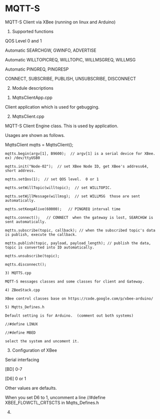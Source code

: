 MQTT-S
======

MQTT-S Client via XBee  (running on linux and Arduino)

  1. Supported functions
  
  QOS Level 0 and 1
  
  Automatic SEARCHGW, GWINFO, ADVERTISE
  
  Automatic WILLTOPICREQ, WILLTOPIC, WILLMSGREQ, WILLMSG
  
  Automatic PINGREQ, PINGRESP
  
  CONNECT, SUBSCRIBE, PUBLISH, UNSUBSCRIBE, DISCONNECT
  
  2. Module descriptions
  
  1) MqttsClientApp.cpp
  
  Client application which is used for gebugging.

  2) MqttsClient.cpp
  
  MQTT-S Client Engine class. This is used by application.
  
  Usages are shown as follows.
  
  MqttsClient mqtts = MqttsClient();



    mqtts.begin(argv[1], B9600);  // argv[1] is a serial device for XBee. ex) /dev/ttyUSB0
    
    mqtts.init("Node-02");  // set XBee Node ID, get XBee's address64, short address.
    
    mqtts.setQos(1);  // set QOS level.  0 or 1
    
    mqtts.setWillTopic(willtopic);  // set WILLTOPIC. 
    
    mqtts.setWillMessage(willmsg);  // set WILLMSG  those are sent automatically.
    
    mqtts.setKeepAlive(60000);   // PINGREQ interval time
    
    mqtts.connect();   // CONNECT  when the gateway is lost, SEARCHGW is sent automatically.

    mqtts.subscribe(topic, callback); // when the subscribed topic's data is publish, execute the callback.
    
    mqtts.publish(topic, payload, payload_length); // publish the data, topic is converted into ID automatically.
    
    mqtts.unsubscribe(topic);
    
    mqtts.disconnect();
    
    3) MQTTS.cpp
    
    MQTT-S messages classes and some classes for client and Gateway.
    
    4) ZBeeStack.cpp
    
    XBee control classes base on https://code.google.com/p/xbee-arduino/ 
    
    5) Mqtts_Defines.h
    
    Default setting is for Arduino.  (comment out both systems)
    
    //#define LINUX 
    
    //#define MBED
    
    select the system and uncoment it.
   
   
  
  3. Configuration of XBee
  
  Serial interfacing
  
  [BD] 0-7  
  
  [D6] 0 or 1

  Other values are defaults.
  
  When you set D6 to 1, uncomment a line //#define XBEE_FLOWCTL_CRTSCTS in Mqtts_Defines.h
  
  4. 
  
